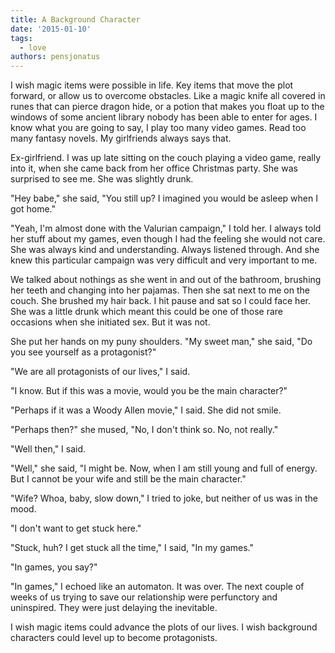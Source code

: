 ```yaml
---
title: A Background Character
date: '2015-01-10'
tags:
  - love
authors: pensjonatus
---
```


I wish magic items were possible in life. Key items that move the plot forward,
or allow us to overcome obstacles. Like a magic knife all covered in runes that
can pierce dragon hide, or a potion that makes you float up to the windows of
some ancient library nobody has been able to enter for ages. I know what you are
going to say, I play too many video games. Read too many fantasy novels. My
girlfriends always says that.

<!-- truncate -->

Ex-girlfriend. I was up late sitting on the couch playing a video game, really
into it, when she came back from her office Christmas party. She was surprised
to see me. She was slightly drunk.

"Hey babe," she said, "You still up? I imagined you would be asleep when I got
home."

"Yeah, I'm almost done with the Valurian campaign," I told her. I always told
her stuff about my games, even though I had the feeling she would not care. She
was always kind and understanding. Always listened through. And she knew this
particular campaign was very difficult and very important to me.

We talked about nothings as she went in and out of the bathroom, brushing her
teeth and changing into her pajamas. Then she sat next to me on the couch. She
brushed my hair back. I hit pause and sat so I could face her. She was a little
drunk which meant this could be one of those rare occasions when she initiated
sex. But it was not.

She put her hands on my puny shoulders. "My sweet man," she said, "Do you see
yourself as a protagonist?"

"We are all protagonists of our lives," I said.

"I know. But if this was a movie, would you be the main character?"

"Perhaps if it was a Woody Allen movie," I said. She did not smile.

"Perhaps then?" she mused, "No, I don't think so. No, not really."

"Well then," I said.

"Well," she said, "I might be. Now, when I am still young and full of energy.
But I cannot be your wife and still be the main character."

"Wife? Whoa, baby, slow down," I tried to joke, but neither of us was in the
mood.

"I don't want to get stuck here."

"Stuck, huh? I get stuck all the time," I said, "In my games."

"In games, you say?"

"In games," I echoed like an automaton. It was over. The next couple of weeks of
us trying to save our relationship were perfunctory and uninspired. They were
just delaying the inevitable.

I wish magic items could advance the plots of our lives. I wish background
characters could level up to become protagonists.
